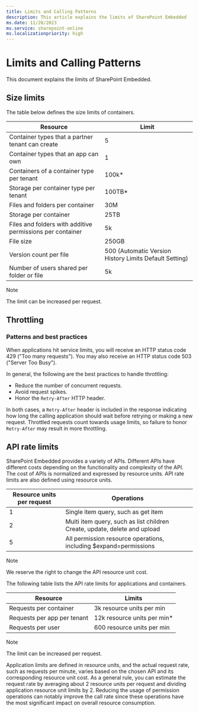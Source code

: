 ```yaml
---
title: Limits and Calling Patterns
description: This article explains the limits of SharePoint Embedded
ms.date: 11/28/2023
ms.service: sharepoint-online
ms.localizationpriority: high
---
```


# Limits and Calling Patterns 
This document explains the limits of SharePoint Embedded.

## Size limits
The table below defines the size limits of containers.


|     Resource                                               |   Limit                                                   |
|------------------------------------------------------------|-----------------------------------------------------------|
|     Container types that a partner tenant can create       |   5                                                       |
|     Container types that an app can own                    |   1                                                       |
|     Containers of a container type per tenant              |   100k*                                                   |
|     Storage per container type per tenant                  |   100TB*                                                  |
|     Files and folders per container                        |   30M                                                     |
|     Storage per container                                  |   25TB                                                    |
|     Files and folders with additive permissions per container  |   5k                                                      |
|     File size                                              |   250GB                                                   |
|     Version count per file                             |   500 (Automatic Version History Limits Default Setting)  |
|     Number of users shared per folder or file              |   5k                                                      |


> [!NOTE]
> The limit can be increased per request. 


## Throttling 
### Patterns and best practices
When applications hit service limits, you will receive an HTTP status code 429 ("Too many requests"). You may also receive an HTTP status code 503 ("Server Too Busy").  

In general, the following are the best practices to handle throttling: 

- Reduce the number of concurrent requests. 
- Avoid request spikes. 
- Honor the `Retry-After` HTTP header. 

In both cases, a `Retry-After` header is included in the response indicating how long the calling application should wait before retrying or making a new request. Throttled requests count towards usage limits, so failure to honor `Retry-After` may result in more throttling. 


## API rate limits 
SharePoint Embedded provides a variety of APIs. Different APIs have different costs depending on the functionality and complexity of the API. The cost of APIs is normalized and expressed by resource units. API rate limits are also defined using resource units. 

|     Resource units per request    |   Operations                                                                  |
|-----------------------------------|-------------------------------------------------------------------------------|
|     1                             |   Single item query, such as get item                                         |
|     2                             |   Multi item query, such as list children  Create, update, delete and upload  |
|     5                             |   All permission resource operations, including $expand=permissions           |


> [!NOTE]
> We reserve the right to change the API resource unit cost. 


The following table lists the API rate limits for applications and containers. 

|       Resource                   |         Limits      |
|----------------------------------|---------------------|
|     Requests per container       |   3k resource units per min    |
|     Requests per app per tenant  |   12k resource units per min*  |
|     Requests per user            |   600 resource units per min   |

> [!NOTE]
> The limit can be increased per request.
> 

Application limits are defined in resource units, and the actual request rate, such as requests per minute, varies based on the chosen API and its corresponding resource unit cost. As a general rule, you can estimate the request rate by averaging about 2 resource units per request and dividing application resource unit limits by 2. Reducing the usage of permission operations can notably improve the call rate since these operations have the most significant impact on overall resource consumption.
<br></br>

